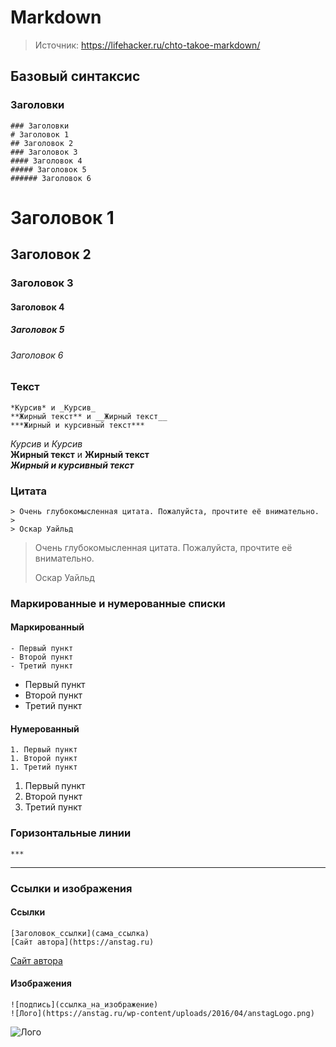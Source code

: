 # Markdown

> Источник: https://lifehacker.ru/chto-takoe-markdown/

## Базовый синтаксис

### Заголовки
```
### Заголовки
# Заголовок 1
## Заголовок 2
### Заголовок 3
#### Заголовок 4
##### Заголовок 5
###### Заголовок 6
```
# Заголовок 1
## Заголовок 2
### Заголовок 3
#### Заголовок 4
##### Заголовок 5
###### Заголовок 6

### Текст
```
*Курсив* и _Курсив_
**Жирный текст** и __Жирный текст__
***Жирный и курсивный текст***
```
*Курсив* и _Курсив_  
**Жирный текст** и __Жирный текст__  
***Жирный и курсивный текст***  

### Цитата
```
> Очень глубокомысленная цитата. Пожалуйста, прочтите её внимательно.
>
> Оскар Уайльд
```
> Очень глубокомысленная цитата. Пожалуйста, прочтите её внимательно.
>
> Оскар Уайльд

### Маркированные и нумерованные списки
#### Маркированный
```
- Первый пункт
- Второй пункт
- Третий пункт
```
- Первый пункт
- Второй пункт
- Третий пункт

#### Нумерованный
```
1. Первый пункт
1. Второй пункт
1. Третий пункт
```
1. Первый пункт
1. Второй пункт
1. Третий пункт

### Горизонтальные линии
```
***
```
***

### Ссылки и изображения
#### Ссылки 
```
[Заголовок_ссылки](сама_ссылка)
[Сайт автора](https://anstag.ru)
```
[Сайт автора](https://anstag.ru)

#### Изображения
```
![подпись](ссылка_на_изображение)
![Лого](https://anstag.ru/wp-content/uploads/2016/04/anstagLogo.png)
```
![Лого](https://anstag.ru/wp-content/uploads/2016/04/anstagLogo.png)

###
###

